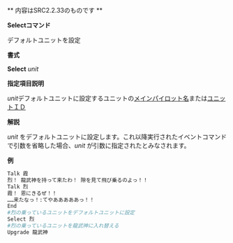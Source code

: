 ** 内容はSRC2.2.33のものです **

**Selectコマンド**

デフォルトユニットを設定

**書式**

**Select** *unit*

**指定項目説明**

*unit*デフォルトユニットに設定するユニットの[メインパイロット名](メインパイロット名.md)または[ユニットＩＤ](ユニットＩＤ.md)

**解説**

*unit* をデフォルトユニットに設定します。これ以降実行されたイベントコマンドで引数を省略した場合、*unit* が引数に指定されたとみなされます。

**例**
```sh
Talk 霞
烈！ 龍武神を持って来たわ！ 隙を見て飛び乗るのよっ！！
Talk 烈
霞！ 恩にきるぜ！！
……来たなっ！:てやあああああっ！！
End
#烈の乗っているユニットをデフォルトユニットに設定
Select 烈
#烈の乗っているユニットを龍武神に入れ替える
Upgrade 龍武神
```

